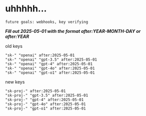 # uhhhhh...

`future goals: webhooks, key verifying`



***Fill out 2025-05-01 with the format after:YEAR-MONTH-DAY or after:YEAR***

old keys
```
"sk-" "openai" after:2025-05-01
"sk-" "openai" "gpt-3.5" after:2025-05-01
"sk-" "openai" "gpt-4" after:2025-05-01
"sk-" "openai" "gpt-4o" after:2025-05-01
"sk-" "openai" "gpt-o1" after:2025-05-01
```

new keys
```
"sk-proj-" after:2025-05-01
"sk-proj-" "gpt-3.5" after:2025-05-01
"sk-proj-" "gpt-4" after:2025-05-01
"sk-proj-" "gpt-4o" after:2025-05-01
"sk-proj-" "gpt-o1" after:2025-05-01
```

